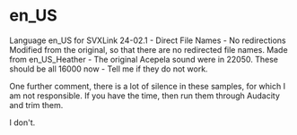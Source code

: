 # en_US
Language en_US for SVXLink 24-02.1 - Direct File Names - No redirections
Modified from the original, so that there are no redirected file names.
Made from en_US_Heather - The original Acepela sound were in 22050.
These should be all 16000 now - Tell me if they do not work.

One further comment, there is a lot of silence in these samples, for which I am not responsible. If you have the time, then run them through Audacity and trim them.

I don't.